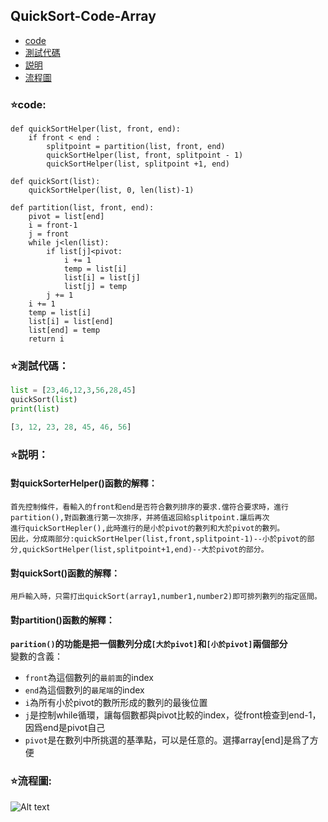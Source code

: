## QuickSort-Code-Array
  * [code](#starcode)
  * [測試代碼](#star測試代碼)
  * [説明](#star説明)
  * [流程圖](#star流程圖)
### :star:code:
```python3
def quickSortHelper(list, front, end):
    if front < end :
        splitpoint = partition(list, front, end)
        quickSortHelper(list, front, splitpoint - 1)
        quickSortHelper(list, splitpoint +1, end)

def quickSort(list):
    quickSortHelper(list, 0, len(list)-1)

def partition(list, front, end):
    pivot = list[end]
    i = front-1
    j = front
    while j<len(list):
        if list[j]<pivot:
            i += 1
            temp = list[i]
            list[i] = list[j]
            list[j] = temp
        j += 1
    i += 1
    temp = list[i]
    list[i] = list[end]
    list[end] = temp
    return i
```
### :star:測試代碼：
```python
list = [23,46,12,3,56,28,45]
quickSort(list)
print(list)
```
```python
[3, 12, 23, 28, 45, 46, 56]
```
### :star:説明：
#### 對quickSorterHelper()函數的解釋：  
    首先控制條件，看輸入的front和end是否符合數列排序的要求.儅符合要求時，進行partition(),對函數進行第一次排序，并將值返回給splitpoint.讓后再次
    進行quickSortHepler(),此時進行的是小於pivot的數列和大於pivot的數列。
    因此，分成兩部分:quickSortHelper(list,front,splitpoint-1)--小於pivot的部分,quickSortHelper(list,splitpoint+1,end)--大於pivot的部分。  
#### 對quickSort()函數的解釋：
    用戶輸入時，只需打出quickSort(array1,number1,number2)即可排列數列的指定區間。
#### 對partition()函數的解釋：
**`parition()`的功能是把一個數列分成`[大於pivot]`和`[小於pivot]`兩個部分**    
變數的含義：  
* `front`為這個數列的`最前面`的index  
* `end`為這個數列的`最尾端`的index  
* `i`為所有小於pivot的數所形成的數列的最後位置
* `j`是控制while循環，讓每個數都與pivot比較的index，從front檢查到end-1，因爲end是pivot自己
* `pivot`是在數列中所挑選的基準點，可以是任意的。選擇array[end]是爲了方便
### :star:流程圖:
![Alt text](https://www.draw.io/?lightbox=1&highlight=0000ff&edit=_blank&layers=1&nav=1&title=Untitled%20Diagram.drawio#R5Vtbc5s4FP41fkxGF66PcZxuZ9qd3Zmks%2B2jgmWMFyMXy7G9v34lEAaEHNMasJN4MhMkHR3BOfrOTTDC98vdHylZzf9kUxqPEJjuRngyQghB3xL%2FZM8%2B74HQAXlPmEZT1Vd2PEb%2FUdVZkG2iKV3XCDljMY9W9c6AJQkNeK2PpCnb1slmLK6vuiIhbXQ8BiRu9v4TTfn88Bh%2BOfCZRuFcLe0hNx94JsG%2FYco2iVpvhPAs%2B%2BXDS1LwUg%2B6npMp21a68MMI36eM8fxqubunsRRuIbZ83qcjo4f7TmnC20x4%2FPzt2xMMwpV3%2FyXczv76utklN7Z6mBcSb2jxHE4sGI5nTPAVt833SlTOzw0rBm7WmSLvBAEGq105KK5C%2BX9MwygpWImbyrnlY0oeB8ZI3KhQt2iMt%2FOI08cVCeTIVmw50Tfny1i04GHmC0053R0VAzwIV%2BxaypaUp3tBoibYyM6nqA1rKfVsK8q3nbxvXtW7oiNqv4UHzqXMxYUS%2B6%2BowDOoQBdQMr2Te120gpis11FgkgudNrb6SalUHtsGzacu%2BlIaEx691NmbRKFW%2BJtF2e5RQncAuq2LHSJNnmu2SQOq5lW38UlWSGfFSRpS3mAlJEj2FbKVJFj%2Fyk0jUIOYuMh5lso%2FSPaM%2FeCfDUlkhOQqepHtSRyt%2Bcgeiz01sicF6%2Be0IIsEySyVDGFzcFEMNofagj0zmVRKAJwGvOSkfAYGHRkADMzbp2YBDFiAsC8T4BgQL7D8qJos5XMWsoTED2XvuC7HkuYrYyslvQXlfK%2FERzactZHtaSMi7jPD6msPBMwqONuM4JrqnJbI7wqarn8NehLaSPff1WDW%2BCGZC1ulmpOdWixv7VWrc%2F2KSC2T92sSO4LFMzcCBABq7kQHZ0dOQKyE6vGCq4VZpybAQbxGoZHOvcZCXJClNMsZs5gmwnfkLmTS2uTP2fJ5s76MuUdeXX%2B4pbnvLeBz4EcI%2BKAWO2H82wGfzsrSWXUW8DVWgkNA17oGr9Kld8AtvYNjDxImuP6wYYIHL6FQuov498p1JSgQrTImkI0iJLjG0KL15vF72Tw%2BqqcHELj9WBvPqi%2FkOK8HFjo9BN4QxgkfjSvWK5L8flyhstBFHkZUIow8TS0ji3yZNxBZOG0Tyf4iC%2Be9eRK7rTFwB%2FEkvjWsJyme%2F5yo3jOhLxqhcfbXQ82mC2hZmgf3DNBCBmg5vUHLe2%2FQci%2FrZ3VoHdzZYNg6%2F%2BgD2SZscSqdWVFmjYxF1urggXTxGukiJ82YXytqIdbyJx8acFtU0Wq1VdAXcIvo7f0A128J3J5qbw3gIgBuQeWHBoWxZyieXLAme2gMnzi13Rc9FeexW89P3J4qsth%2FPQ86OUGr4PaUN3VwimeM3BZvK3KDwL506Obal7AQRTmmLMH8qIy0K8d0aB3c4t2ak17DGcZrYHRJr1GIo4fECk9kcgXfDECha1TE5eDqXoND7xJ6TlvoecNAz2pZ0ewMbM75YOs20zr27kt9%2BMqzLaBnWxC5Bl%2Frm9It%2FQStM%2FR6761OMhQobd2g9g1K02uHXXjAlPJNKg8GoqtFju4CLdNLoIM6Pc9qaOMTide0ISvx1LwukJQKjZDnjEDKT%2BVPgtoeZ1ZsLPGSay2bQOIoTKQtpDPJSooyCkh8p7q5xJw83AmiJHzKAHhj9XOC4mopo%2BndDN%2BgBr0K350amvX2j6AG7cjTdJA1rBqaAcNTunnnWnBA%2FTjRNWjBG1QLzQL5x9OCbShfDKoF%2F3im2vYA3vyFxoMIcluesg%2F7fYalBUa2f%2BthjDxZuHMBhk1X3dH3GqJZfo6Tx1nlR0%2F44X8%3D)
